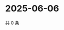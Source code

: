 # 2025-06-06

共 0 条

<!-- BEGIN ZHIHUVIDEO -->
<!-- 最后更新时间 Fri Jun 06 2025 01:08:51 GMT+0800 (China Standard Time) -->

<!-- END ZHIHUVIDEO -->
